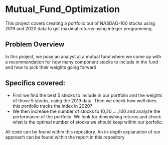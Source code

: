 # Mutual_Fund_Optimization
 This project covers creating a portfolio out of NASDAQ-100 stocks using 2019 and 2020 data to get maximal returns using integer programming


## Problem Overview
In this project, we pose an analyst at a mutual fund where we come up with a recommendation for how many component stocks to include in the fund and how to pick their weights going forward

## Specifics covered: 
- First we find the best 5 stocks to include in our portfolio and the weights of those 5 stocks, using the 2019 data. Then we check how well does this portfolio tracks the index in 2020?
- We then increase the number of stocks to 10,20,....,100 and analyze the performance of the portfolio. We look for diminishing returns and check what is the optimal number of stocks we should keep within our porfolio.


All code can be found within this repository. An in-depth explanation of our approach can be found within the report in this repository
